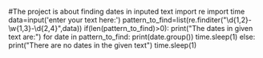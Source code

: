 #The project is about finding dates in inputed text
import re
import time
data=input('enter your text here:')
pattern_to_find=list(re.finditer("\d{1,2}-\w{1,3}-\d{2,4}",data))
if(len(pattern_to_find)>0):
  print("The dates in given text are:")
  for date in pattern_to_find:
    print(date.group())
    time.sleep(1)
else:
  print("There are no dates in the given text")
  time.sleep(1)
